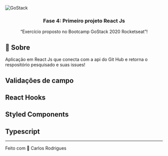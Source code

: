 <img alt="GoStack" src="https://storage.googleapis.com/golden-wind/bootcamp-gostack/header-desafios.png" />

<h3 align="center">
  Fase 4: Primeiro projeto React Js
</h3>

<p align="center">“Exercício proposto no Bootcamp GoStack 2020 Rocketseat”!</blockquote>

## :rocket: Sobre

Aplicação em React Js que conecta com a api do Git Hub e retorna o respositório pesquisado e suas issues!

## Validações de campo

## React Hooks

## Styled Components

## Typescript

---

Feito com 💜 Carlos Rodrigues
